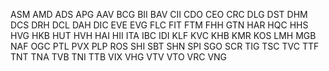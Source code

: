 ASM
AMD
ADS
APG
AAV
BCG
BII
BAV
CII
CDO
CEO
CRC
DLG
DST
DHM
DCS
DRH
DCL
DAH
DIC
EVE
EVG
FLC
FIT
FTM
FHH
GTN
HAR
HQC
HHS
HVG
HKB
HUT
HVH
HAI
HII
ITA
IBC
IDI
KLF
KVC
KHB
KMR
KOS
LMH
MGB
NAF
OGC
PTL
PVX
PLP
ROS
SHI
SBT
SHN
SPI
SGO
SCR
TIG
TSC
TVC
TTF
TNT
TNA
TVB
TNI
TTB
VIX
VHG
VTV
VTO
VRC
VNG